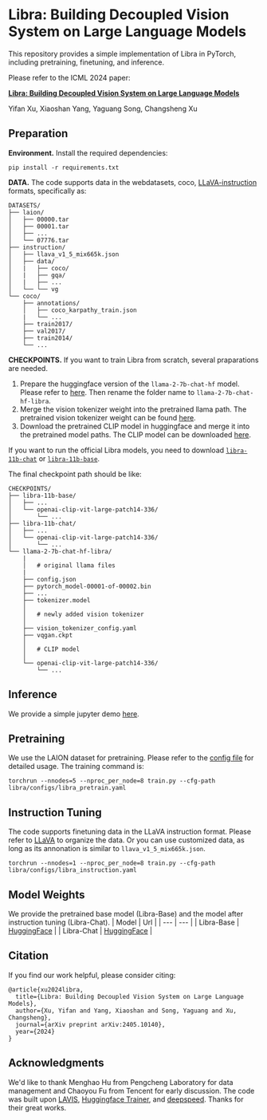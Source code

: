 # Libra: Building Decoupled Vision System on Large Language Models

This repository provides a simple implementation of Libra in PyTorch, including pretraining, finetuning, and inference.

Please refer to the ICML 2024 paper:

[**Libra: Building Decoupled Vision System on Large Language Models**](https://arxiv.org/abs/2405.10140)

Yifan Xu,  Xiaoshan Yang, Yaguang Song, Changsheng Xu

## Preparation

**Environment.** Install the required dependencies:

```
pip install -r requirements.txt
```

**DATA.** The code supports data in the webdatasets, coco,  [LLaVA-instruction](https://github.com/haotian-liu/LLaVA) formats, specifically as: 
```
DATASETS/
├── laion/
│   ├── 00000.tar
│   ├── 00001.tar
│   ├── ...
│   └── 07776.tar
├── instruction/
│   ├── llava_v1_5_mix665k.json
│   ├── data/
│   |   ├── coco/
│   |   ├── gqa/
│   |   ├── ...
│   └── └── vg
└── coco/
    ├── annotations/
    │   ├── coco_karpathy_train.json
    |   └── ...
    ├── train2017/
    ├── val2017/
    ├── train2014/
    └── ...
```
      

**CHECKPOINTS.** If you want to train Libra from scratch, several praparations are needed.

1. Prepare the huggingface version of the ``llama-2-7b-chat-hf`` model. Please refer to [here](https://huggingface.co/docs/transformers/main/model_doc/llama2). Then rename the folder name to ``llama-2-7b-chat-hf-libra``.
2. Merge the vision tokenizer weight into the pretrained llama path. The pretrained vision tokenizer weight can be found [here](https://huggingface.co/YifanXu/libra-vision-tokenizer).
3. Download the pretrained CLIP model in huggingface and merge it into the pretrained model paths. The CLIP model can be downloaded [here](https://huggingface.co/openai/clip-vit-large-patch14-336).

If you want to run the official Libra models, you need to download [``libra-11b-chat``](https://huggingface.co/YifanXu/libra-11b-chat) or [``libra-11b-base``](https://huggingface.co/YifanXu/libra-11b-base).

The final checkpoint path should be like:
```
CHECKPOINTS/
├── libra-11b-base/
│   ├── ...
│   └── openai-clip-vit-large-patch14-336/
│       └── ...    
├── libra-11b-chat/
│   ├── ...
│   └── openai-clip-vit-large-patch14-336/
│       └── ...    
└── llama-2-7b-chat-hf-libra/
    |
    │   # original llama files
    |
    ├── config.json
    ├── pytorch_model-00001-of-00002.bin
    ├── ...
    ├── tokenizer.model
    │   
    │   # newly added vision tokenizer
    │   
    ├── vision_tokenizer_config.yaml
    ├── vqgan.ckpt
    │
    │   # CLIP model
    │
    └── openai-clip-vit-large-patch14-336/
        └── ...    

```

## Inference

We provide a simple jupyter demo [here](demo/libra_demo.ipynb).

## Pretraining
We use the LAION dataset for pretraining.
Please refer to the [config file](libra/configs/libra_pretrain.yaml) for detailed usage. The training command is:

```
torchrun --nnodes=5 --nproc_per_node=8 train.py --cfg-path libra/configs/libra_pretrain.yaml
```

## Instruction Tuning
The code supports finetuning data in the LLaVA instruction format. Please refer to [LLaVA](https://github.com/haotian-liu/LLaVA) to organize the data.
Or you can use customized data, as long as its annonation is similar to ``llava_v1_5_mix665k.json``.

```
torchrun --nnodes=1 --nproc_per_node=8 train.py --cfg-path libra/configs/libra_instruction.yaml
```

## Model Weights
We provide the pretrained base model (Libra-Base) and the model after instruction tuning (Libra-Chat).
| Model | Url | 
| ---   | --- |
| Libra-Base | [HuggingFace](https://huggingface.co/YifanXu/libra-11b-base) |
| Libra-Chat  | [HuggingFace](https://huggingface.co/YifanXu/libra-11b-chat) |


## Citation

If you find our work helpful, please consider citing:

```
@article{xu2024libra,
  title={Libra: Building Decoupled Vision System on Large Language Models},
  author={Xu, Yifan and Yang, Xiaoshan and Song, Yaguang and Xu, Changsheng},
  journal={arXiv preprint arXiv:2405.10140},
  year={2024}
}
```

## Acknowledgments

We'd like to thank Menghao Hu from Pengcheng Laboratory for data management and Chaoyou Fu from Tencent for early discussion. The code was built upon [LAVIS](https://github.com/salesforce/LAVIS), [Huggingface Trainer](https://huggingface.co/docs/transformers/main_classes/trainer), and [deepspeed](https://github.com/microsoft/DeepSpeed). Thanks for their great works.

